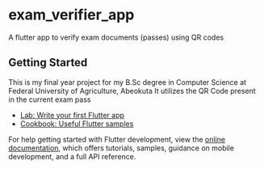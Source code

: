 # exam_verifier_app

A flutter app to verify exam documents (passes) using QR codes

## Getting Started

This is my final year project for my B.Sc degree in Computer Science at Federal University of Agriculture, Abeokuta
It utilizes the QR Code present in the current exam pass 

- [Lab: Write your first Flutter app](https://docs.flutter.dev/get-started/codelab)
- [Cookbook: Useful Flutter samples](https://docs.flutter.dev/cookbook)

For help getting started with Flutter development, view the
[online documentation](https://docs.flutter.dev/), which offers tutorials,
samples, guidance on mobile development, and a full API reference.
